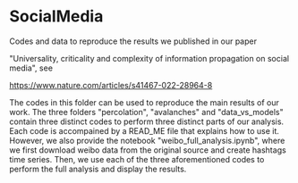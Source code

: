 # SocialMedia
Codes and data to reproduce the results we published in our paper 

"Universality, criticality and complexity of information propagation on social media", see

https://www.nature.com/articles/s41467-022-28964-8

The codes in this folder can be used to reproduce the main results of our work. The three folders "percolation", "avalanches" and "data_vs_models" contain three distinct codes to perform three distinct parts of our analysis. Each code is accompained by a READ_ME file that explains how to use it. However, we also provide the notebook "weibo_full_analysis.ipynb", where we first download weibo data from the original source and create hashtags time series. Then, we use each of the three aforementioned codes to perform the full analysis and display the results.
